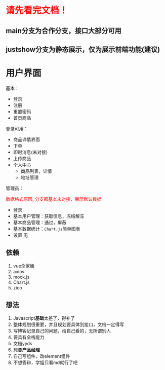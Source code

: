 # <p style="color:red">请先看完文档！</p>

## main分支为合作分支，接口大部分可用

## justshow分支为静态展示，仅为展示前端功能(建议)


# 用户界面

基本：

+ 登录
+ 注册  
+ 重置密码
+ 首页商品  

登录可用：
+ 商品详情界面
+ 下单
+ 即时消息(未对接)
+ 上传商品
+ 个人中心
    + 商品列表，详情
    + 地址管理

管理员：<p style="color:red">数据格式原因, 分支都基本未对接，展示默认数据</p>

+ 登录
+ 基本用户管理：获取信息，冻结解冻
+ 基本商品管理：通过，屏蔽
+ 基本数据统计：`Chart.js`简单图表
+ 设置 无

## 依赖

1. vue全家桶
2. axios
3. mock.js
4. Chart.js
5. zico

## 想法

1. Javascript<b>基础</b>太差了，得补了
2. 整体规划很重要，并且规划要具体到接口，文档一定得写
3. 写博客记录自己的问题，给自己看的，无所谓别人
4. 要具有全栈能力
5. 文档yyds
6. 想要<b>产品经理</b>
8. 自己写组件，改element组件
7. 不想答辩，学姐只看md就行了吧